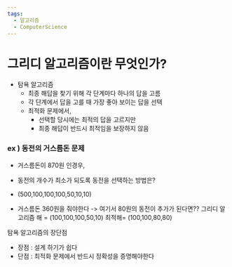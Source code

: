 ```yaml
---
tags:
  - 알고리즘
  - ComputerScience
---
```

# 그리디 알고리즘이란 무엇인가?

- 탐욕 알고리즘 
	- 최종 해답을 찾기 위해 각 단계마다 하나의 답을 고름
	- 각 단계에서 답을 고를 때 가장 좋아 보이는 답을 선택
	- 최적화 문제에서,
		- 선택할 당시에는 최적의 답을 고르지만
		- 최종 해답이 반드시 최적임을 보장하지 않음


### ex ) 동전의 거스름돈 문제

- 거스름돈이 870원 인경우,
- 동전의 개수가 최소가 되도록 동전을 선택하는 방법은?
-  (500,100,100,100,50,10,10)

- 거스름돈 360원을 줘야한다
 -> 여기서 80원의 동전이 추가가 된다면??
 그리디 알고리즘 해 = (100,100,100,50,10)
 최적해= (100,100,80,80)


탐욕 알고리즘의 장단점
- 장점 : 설계 하기가 쉽다
- 단점 : 최적화 문제에서 반드시 정확성을 증명해야한다
